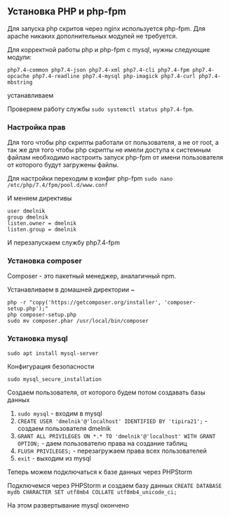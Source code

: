 ## Установка PHP и php-fpm

Для запуска php скритов через nginx
используется php-fpm.
Для apache никаких дополнительных модулей не требуется.

Для корректной работы php и php-fpm с mysql,
нужны следующие модули: 

`php7.4-common php7.4-json php7.4-xml php7.4-cli php7.4-fpm php7.4-opcache php7.4-readline php7.4-mysql php-imagick php7.4-curl php7.4-mbstring`

устанавливаем 

Проверяем работу службы `sudo systemctl status php7.4-fpm`.


### Настройка прав 

Для того чтобы php скрипты работали от пользователя,
а не от root, а так же для того чтобы php скрипты не имели
доступа к системным файлам необходимо настроить запуск
php-fpm от имени пользователя от которого будут загружены 
файлы.

Для настройки переходим в конфиг php-fpm 
`sudo nano /etc/php/7.4/fpm/pool.d/www.conf`

И меняем директивы 

```
user dmelnik
group dmelnik
listen.owner = dmelnik
listen.group = dmelnik
```

И перезапускаем службу php7.4-fpm


### Установка composer

Composer - это пакетный менеджер, аналагичный npm.

Устанавливаем в домашней директории ~

```
php -r "copy('https://getcomposer.org/installer', 'composer-setup.php');"
php composer-setup.php
sudo mv composer.phar /usr/local/bin/composer
```

### Установка mysql

`sudo apt install mysql-server`

Конфигурация безопасности 

`sudo mysql_secure_installation`

Создаем пользователя, от которого будем потом 
создавать базы данных
1. `sudo mysql` - входим в mysql
1. `CREATE USER 'dmelnik'@'localhost' IDENTIFIED BY 'tipira21';` - создаем пользователя dmelnik
1. `GRANT ALL PRIVILEGES ON *.* TO 'dmelnik'@'localhost' WITH GRANT OPTION;` - даем пользователю права на создание таблиц
1. `FLUSH PRIVILEGES;` - перезагружаем права всех пользователей
1. `exit` - выходим из mysql

Теперь можем подключаться к базе данных через PHPStorm

Подключемся через PHPStorm и создаем базу данных
`CREATE DATABASE mydb CHARACTER SET utf8mb4 COLLATE utf8mb4_unicode_ci;`

На этом развертывание mysql окончено
